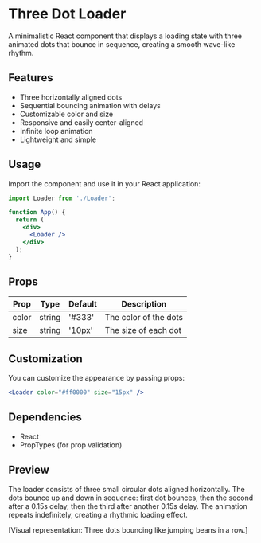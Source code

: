 # Three Dot Loader

A minimalistic React component that displays a loading state with three animated dots that bounce in sequence, creating a smooth wave-like rhythm.

## Features

- Three horizontally aligned dots
- Sequential bouncing animation with delays
- Customizable color and size
- Responsive and easily center-aligned
- Infinite loop animation
- Lightweight and simple

## Usage

Import the component and use it in your React application:

```jsx
import Loader from './Loader';

function App() {
  return (
    <div>
      <Loader />
    </div>
  );
}
```

## Props

| Prop  | Type   | Default | Description                  |
|-------|--------|---------|------------------------------|
| color | string | '#333' | The color of the dots        |
| size  | string | '10px' | The size of each dot         |

## Customization

You can customize the appearance by passing props:

```jsx
<Loader color="#ff0000" size="15px" />
```

## Dependencies

- React
- PropTypes (for prop validation)

## Preview

The loader consists of three small circular dots aligned horizontally. The dots bounce up and down in sequence: first dot bounces, then the second after a 0.15s delay, then the third after another 0.15s delay. The animation repeats indefinitely, creating a rhythmic loading effect.

[Visual representation: Three dots bouncing like jumping beans in a row.]